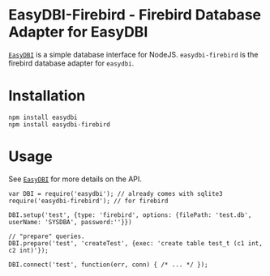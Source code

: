 # EasyDBI-Firebird - Firebird Database Adapter for EasyDBI

[`EasyDBI`](http://github.com/yinso/easydbi) is a simple database interface for NodeJS. `easydbi-firebird` is the firebird database adapter for `easydbi`.

# Installation

    npm install easydbi
    npm install easydbi-firebird

# Usage

See [`EasyDBI`](http://github.com/yinso/easydbi) for more details on the API.

    var DBI = require('easydbi'); // already comes with sqlite3
    require('easydbi-firebird'); // for firebird
    
    DBI.setup('test', {type: 'firebird', options: {filePath: 'test.db', userName: 'SYSDBA', password:''}})
    
    // "prepare" queries. 
    DBI.prepare('test', 'createTest', {exec: 'create table test_t (c1 int, c2 int)'});
    
    DBI.connect('test', function(err, conn) { /* ... */ });
